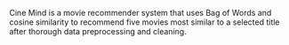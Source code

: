 Cine Mind is a movie recommender system that uses Bag of Words and cosine similarity to recommend five movies most similar to a selected title after thorough data preprocessing and cleaning.